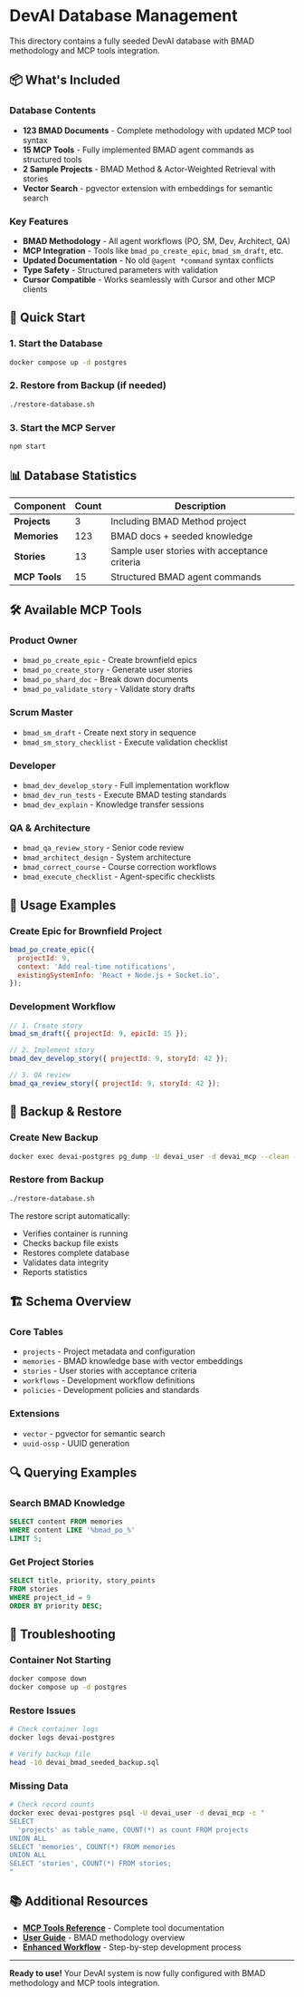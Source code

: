 # DevAI Database Management

This directory contains a fully seeded DevAI database with BMAD methodology and MCP tools integration.

## 📦 What's Included

### Database Contents

- **123 BMAD Documents** - Complete methodology with updated MCP tool syntax
- **15 MCP Tools** - Fully implemented BMAD agent commands as structured tools
- **2 Sample Projects** - BMAD Method & Actor-Weighted Retrieval with stories
- **Vector Search** - pgvector extension with embeddings for semantic search

### Key Features

- **BMAD Methodology** - All agent workflows (PO, SM, Dev, Architect, QA)
- **MCP Integration** - Tools like `bmad_po_create_epic`, `bmad_sm_draft`, etc.
- **Updated Documentation** - No old `@agent *command` syntax conflicts
- **Type Safety** - Structured parameters with validation
- **Cursor Compatible** - Works seamlessly with Cursor and other MCP clients

## 🚀 Quick Start

### 1. Start the Database

```bash
docker compose up -d postgres
```

### 2. Restore from Backup (if needed)

```bash
./restore-database.sh
```

### 3. Start the MCP Server

```bash
npm start
```

## 📊 Database Statistics

| Component     | Count | Description                                  |
| ------------- | ----- | -------------------------------------------- |
| **Projects**  | 3     | Including BMAD Method project                |
| **Memories**  | 123   | BMAD docs + seeded knowledge                 |
| **Stories**   | 13    | Sample user stories with acceptance criteria |
| **MCP Tools** | 15    | Structured BMAD agent commands               |

## 🛠️ Available MCP Tools

### Product Owner

- `bmad_po_create_epic` - Create brownfield epics
- `bmad_po_create_story` - Generate user stories
- `bmad_po_shard_doc` - Break down documents
- `bmad_po_validate_story` - Validate story drafts

### Scrum Master

- `bmad_sm_draft` - Create next story in sequence
- `bmad_sm_story_checklist` - Execute validation checklist

### Developer

- `bmad_dev_develop_story` - Full implementation workflow
- `bmad_dev_run_tests` - Execute BMAD testing standards
- `bmad_dev_explain` - Knowledge transfer sessions

### QA & Architecture

- `bmad_qa_review_story` - Senior code review
- `bmad_architect_design` - System architecture
- `bmad_correct_course` - Course correction workflows
- `bmad_execute_checklist` - Agent-specific checklists

## 📝 Usage Examples

### Create Epic for Brownfield Project

```javascript
bmad_po_create_epic({
  projectId: 9,
  context: 'Add real-time notifications',
  existingSystemInfo: 'React + Node.js + Socket.io',
});
```

### Development Workflow

```javascript
// 1. Create story
bmad_sm_draft({ projectId: 9, epicId: 15 });

// 2. Implement story
bmad_dev_develop_story({ projectId: 9, storyId: 42 });

// 3. QA review
bmad_qa_review_story({ projectId: 9, storyId: 42 });
```

## 🔄 Backup & Restore

### Create New Backup

```bash
docker exec devai-postgres pg_dump -U devai_user -d devai_mcp --clean --if-exists > new_backup.sql
```

### Restore from Backup

```bash
./restore-database.sh
```

The restore script automatically:

- Verifies container is running
- Checks backup file exists
- Restores complete database
- Validates data integrity
- Reports statistics

## 🏗️ Schema Overview

### Core Tables

- `projects` - Project metadata and configuration
- `memories` - BMAD knowledge base with vector embeddings
- `stories` - User stories with acceptance criteria
- `workflows` - Development workflow definitions
- `policies` - Development policies and standards

### Extensions

- `vector` - pgvector for semantic search
- `uuid-ossp` - UUID generation

## 🔍 Querying Examples

### Search BMAD Knowledge

```sql
SELECT content FROM memories
WHERE content LIKE '%bmad_po_%'
LIMIT 5;
```

### Get Project Stories

```sql
SELECT title, priority, story_points
FROM stories
WHERE project_id = 9
ORDER BY priority DESC;
```

## 🚨 Troubleshooting

### Container Not Starting

```bash
docker compose down
docker compose up -d postgres
```

### Restore Issues

```bash
# Check container logs
docker logs devai-postgres

# Verify backup file
head -10 devai_bmad_seeded_backup.sql
```

### Missing Data

```bash
# Check record counts
docker exec devai-postgres psql -U devai_user -d devai_mcp -c "
SELECT
  'projects' as table_name, COUNT(*) as count FROM projects
UNION ALL
SELECT 'memories', COUNT(*) FROM memories
UNION ALL
SELECT 'stories', COUNT(*) FROM stories;
"
```

## 📚 Additional Resources

- **[MCP Tools Reference](BMAD-METHOD/docs/mcp-tools-reference.md)** - Complete tool documentation
- **[User Guide](BMAD-METHOD/docs/user-guide.md)** - BMAD methodology overview
- **[Enhanced Workflow](BMAD-METHOD/docs/enhanced-ide-development-workflow.md)** - Step-by-step development process

---

**Ready to use!** Your DevAI system is now fully configured with BMAD methodology and MCP tools integration.
